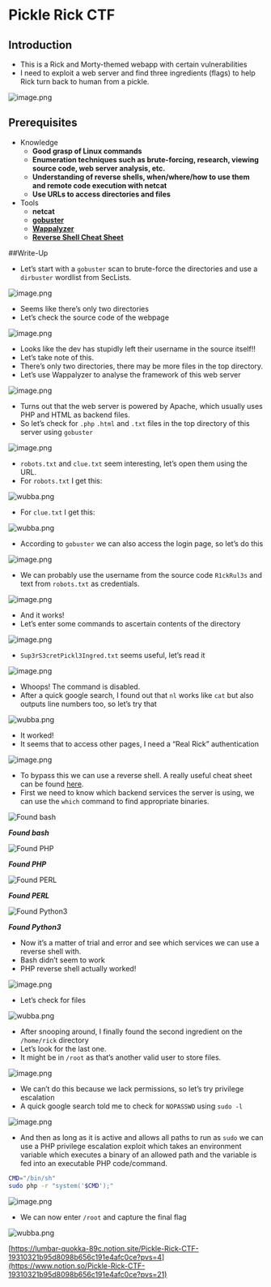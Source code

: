 # Pickle Rick CTF

## Introduction

- This is a Rick and Morty-themed webapp with certain vulnerabilities
- I need to exploit a web server and find three ingredients (flags) to help Rick turn back to human from a pickle.

![image.png](Pickle%20Rick%20CTF%2019310321b95d8098b656c191e4afc0ce/image.png)

## Prerequisites

- Knowledge
    - **Good grasp of Linux commands**
    - **Enumeration techniques such as brute-forcing, research, viewing source code, web server analysis, etc.**
    - **Understanding of reverse shells, when/where/how to use them and remote code execution with netcat**
    - **Use URLs to access directories and files**
- Tools
    - **netcat**
    - [**gobuster**](https://github.com/OJ/gobuster)
    - [**Wappalyzer**](https://www.wappalyzer.com/apps/)
    - [**Reverse Shell Cheat Sheet**](https://pentestmonkey.net/cheat-sheet/shells/reverse-shell-cheat-sheet)

##Write-Up

- Let’s start with a `gobuster` scan to brute-force the directories and use a `dirbuster` wordlist from SecLists.

![image.png](Pickle%20Rick%20CTF%2019310321b95d8098b656c191e4afc0ce/image%201.png)

- Seems like there’s only two directories
- Let’s check the source code of the webpage

![image.png](Pickle%20Rick%20CTF%2019310321b95d8098b656c191e4afc0ce/image%202.png)

- Looks like the dev has stupidly left their username in the source itself!!
- Let’s take note of this.
- There’s only two directories, there may be more files in the top directory.
- Let’s use Wappalyzer to analyse the framework of this web server

![image.png](Pickle%20Rick%20CTF%2019310321b95d8098b656c191e4afc0ce/image%203.png)

- Turns out that the web server is powered by Apache, which usually uses PHP and HTML as backend files.
- So let’s check for `.php` `.html` and `.txt` files in the top directory of this server using `gobuster`

![image.png](Pickle%20Rick%20CTF%2019310321b95d8098b656c191e4afc0ce/image%204.png)

- `robots.txt` and `clue.txt` seem interesting, let’s open them using the URL.
- For `robots.txt` I get this:

![wubba.png](Pickle%20Rick%20CTF%2019310321b95d8098b656c191e4afc0ce/wubba.png)

- For `clue.txt` I get this:

![wubba.png](Pickle%20Rick%20CTF%2019310321b95d8098b656c191e4afc0ce/wubba%201.png)

- According to `gobuster` we can also access the login page, so let’s do this

![image.png](Pickle%20Rick%20CTF%2019310321b95d8098b656c191e4afc0ce/image%205.png)

- We can probably use the username from the source code `R1ckRul3s` and text from `robots.txt` as credentials.

![image.png](Pickle%20Rick%20CTF%2019310321b95d8098b656c191e4afc0ce/image%206.png)

- And it works!
- Let’s enter some commands to ascertain contents of the directory

![image.png](Pickle%20Rick%20CTF%2019310321b95d8098b656c191e4afc0ce/image%207.png)

- `Sup3rS3cretPickl3Ingred.txt` seems useful, let’s read it

![image.png](Pickle%20Rick%20CTF%2019310321b95d8098b656c191e4afc0ce/image%208.png)

- Whoops! The command is disabled.
- After a quick google search, I found out that `nl` works like `cat` but also outputs line numbers too, so let’s try that

![wubba.png](Pickle%20Rick%20CTF%2019310321b95d8098b656c191e4afc0ce/wubba%202.png)

- It worked!
- It seems that to access other pages, I need a “Real Rick” authentication

![image.png](Pickle%20Rick%20CTF%2019310321b95d8098b656c191e4afc0ce/image%209.png)

- To bypass this we can use a reverse shell. A really useful cheat sheet can be found [here](https://pentestmonkey.net/cheat-sheet/shells/reverse-shell-cheat-sheet).
- First we need to know which backend services the server is using, we can use the `which` command to find appropriate binaries.

![***Found bash***](Pickle%20Rick%20CTF%2019310321b95d8098b656c191e4afc0ce/image%2010.png)

***Found bash***

![***Found PHP***](Pickle%20Rick%20CTF%2019310321b95d8098b656c191e4afc0ce/image%2011.png)

***Found PHP***

![***Found PERL***](Pickle%20Rick%20CTF%2019310321b95d8098b656c191e4afc0ce/image%2012.png)

***Found PERL***

![***Found Python3***](Pickle%20Rick%20CTF%2019310321b95d8098b656c191e4afc0ce/image%2013.png)

***Found Python3***

- Now it’s a matter of trial and error and see which services we can use a reverse shell with.
- Bash didn’t seem to work
- PHP reverse shell actually worked!

![image.png](Pickle%20Rick%20CTF%2019310321b95d8098b656c191e4afc0ce/image%2014.png)

- Let’s check for files

![wubba.png](Pickle%20Rick%20CTF%2019310321b95d8098b656c191e4afc0ce/wubba%203.png)

- After snooping around, I finally found the second ingredient on the `/home/rick` directory
- Let’s look for the last one.
- It might be in `/root` as that’s another valid user to store files.

![image.png](Pickle%20Rick%20CTF%2019310321b95d8098b656c191e4afc0ce/image%2015.png)

- We can’t do this because we lack permissions, so let’s try privilege escalation
- A quick google search told me to check for `NOPASSWD` using `sudo -l`

![image.png](Pickle%20Rick%20CTF%2019310321b95d8098b656c191e4afc0ce/image%2016.png)

- And then as long as it is active and allows all paths to run as `sudo` we can use a PHP privilege escalation exploit which takes an environment variable which executes a binary of an allowed path and the variable is fed into an executable PHP code/command.

```bash
CMD="/bin/sh"
sudo php -r "system('$CMD');"
```

![image.png](Pickle%20Rick%20CTF%2019310321b95d8098b656c191e4afc0ce/image%2017.png)

- We can now enter `/root` and capture the final flag

![wubba.png](Pickle%20Rick%20CTF%2019310321b95d8098b656c191e4afc0ce/wubba%204.png)

[https://lumbar-quokka-89c.notion.site/Pickle-Rick-CTF-19310321b95d8098b656c191e4afc0ce?pvs=4](https://www.notion.so/Pickle-Rick-CTF-19310321b95d8098b656c191e4afc0ce?pvs=21)